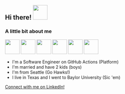 ## Hi there! <img src="https://user-images.githubusercontent.com/17363579/130145130-e5496302-0a6a-464f-ab10-cad7018b5791.gif" width="48">

### A little bit about me

<img src="https://user-images.githubusercontent.com/17363579/130280181-108d3971-96ce-4138-83fe-a9663c90be46.gif" width="48"> <img src="https://user-images.githubusercontent.com/17363579/130142074-1e604723-75ce-4d56-864e-2942bccb9440.png" width="48">
<img src="https://user-images.githubusercontent.com/17363579/130145464-f670f063-0b8d-490b-9beb-8dfe2c68bd2d.gif" width="48">
<img src="https://user-images.githubusercontent.com/17363579/130144811-99f95bbd-7412-4477-9f61-5c06cb2372ac.png" width="48">
<img src="https://user-images.githubusercontent.com/17363579/130145581-baf6e8aa-8f77-4b72-873b-50c3b7a5c9f7.gif" width="48">
<img src="https://user-images.githubusercontent.com/17363579/130278918-142645cf-754b-4dc2-87ea-736e1fc8fecf.gif" width="48">

- I'm a Software Engineer on GitHub Actions (Platform)
- I'm married and have 2 kids (boys)
- I'm from Seattle (Go Hawks!)
- I live in Texas and I went to Baylor University (Sic 'em)

[Connect with me on LinkedIn!](https://www.linkedin.com/in/philipgai/)

<!--
**philip-gai/philip-gai** is a ✨ _special_ ✨ repository because its `README.md` (this file) appears on your GitHub profile.

Here are some ideas to get you started:

- 🔭 I’m currently working on ...
- 🌱 I’m currently learning ...
- 👯 I’m looking to collaborate on ...
- 🤔 I’m looking for help with ...
- 💬 Ask me about ...
- 📫 How to reach me: ...
- 😄 Pronouns: ...
- ⚡ Fun fact: ...
-->

